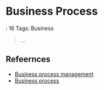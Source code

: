 # Business Process

: 16
Tags: Business

> …
> 

## Refeernces

- [Business process management](https://en.wikipedia.org/wiki/Business_process_management)
- [Business process](https://en.wikipedia.org/wiki/Business_process)